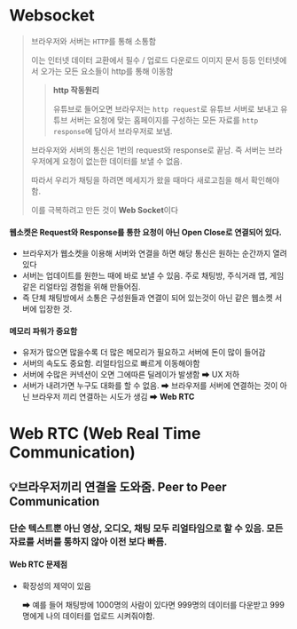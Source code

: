 # Websocket

> 브라우저와 서버는 `HTTP`를 통해 소통함
>
> 이는 인터넷 데이터 교환에서 필수 / 업로드 다운로드 이미지 문서 등등 인터넷에서 오가는 모든 요소들이 http를 통해 이동함
>
> > **http 작동원리**
> >
> > 유튜브로 들어오면 브라우저는 `http request`로 유튜브 서버로 보내고 유튜브 서버는 요청에 맞는 홈페이지를 구성하는 모든 자료를 `http response`에 담아서 브라우저로 보냄.
>
> 브라우저와 서버의 통신은 1번의 request와 response로 끝남. 즉 서버는 브라우저에게 요청이 없는한 데이터를 보낼 수 없음.
>
> 따라서 우리가 채팅을 하려면 메세지가 왔을 때마다 새로고침을 해서 확인해야함.
>
> 이를 극복하려고 만든 것이 **Web Socket**이다



#### 웹소켓은 Request와 Response를 통한 요청이 아닌 Open Close로 연결되어 있다.

- 브라우저가 웹소켓을 이용해 서버와 연결을 하면 해당 통신은 원하는 순간까지 열려있다
- 서버는 업데이트를 원한느 때에 바로 보낼 수 있음. 주로 채팅방, 주식거래 앱, 게임같은 리얼타임 경험을 위해 만들어짐.
- 즉 단체 채팅방에서 소통은 구성원들과 연결이 되어 있는것이 아닌 같은 웹소켓 서버에 입장한 것.

#### 메모리 파워가 중요함

- 유저가 많으면 많을수록 더 많은 메모리가 필요하고 서버에 돈이 많이 들어감
- 서버의 속도도 중요함. 리얼타임으로 빠르게 이동해야함
- 서버에 수많은 커넥션이 오면 그에따른 딜레이가 발생함 ➡ UX 저하
- 서버가 내려가면 누구도 대화를 할 수 없음. ➡ 브라우저를 서버에 연결하는 것이 아닌 브라우저 끼리 연결하는 시도가 생김 ➡ **Web RTC**



# Web RTC (Web Real Time Communication)

## 💡브라우저끼리 연결을 도와줌.  Peer to Peer Communication

### 단순 텍스트뿐 아닌 영상, 오디오, 채팅 모두 리얼타임으로 할 수 있음. 모든 자료를 서버를 통하지 않아 이전 보다 빠름.



#### Web RTC 문제점

- 확장성의 제약이 있음

  ➡ 예를 들어 채팅방에 1000명의 사람이 있다면 999명의 데이터를 다운받고 999명에게 나의 데이터를 업로드 시켜줘야함.

  